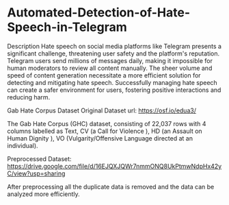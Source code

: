 # Automated-Detection-of-Hate-Speech-in-Telegram
Description
Hate speech on social media platforms like Telegram presents a significant challenge, threatening user safety and the platform's reputation. Telegram users send millions of messages daily, making it impossible for human moderators to review all content manually. The sheer volume and speed of content generation necessitate a more efficient solution for detecting and mitigating hate speech. Successfully managing hate speech can create a safer environment for users, fostering positive interactions and reducing harm.

Gab Hate Corpus Dataset
Original Dataset url: https://osf.io/edua3/

The Gab Hate Corpus (GHC) dataset, consisting of 22,037 rows with 4 columns labelled as Text, CV (a Call for Violence ), HD (an Assault on Human Dignity ), VO (Vulgarity/Offensive Language directed at an individual).

Preprocessed Dataset: https://drive.google.com/file/d/16EJQXJQWr7nmmONQ8UkPtmwNdpHx42yC/view?usp=sharing

After preprocessing all the duplicate data is removed and the data can be analyzed more efficiently.

